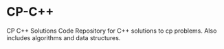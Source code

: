 # CP-C++
CP C++ Solutions 
Code Repository for C++ solutions to cp problems.
Also includes algorithms and data structures.
